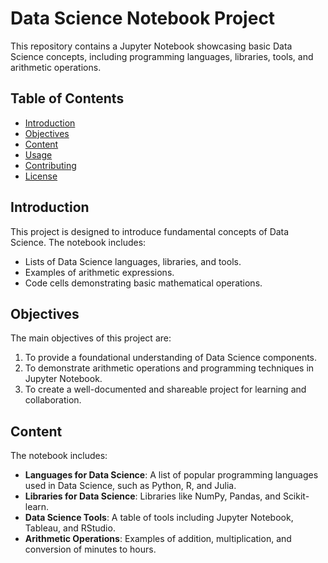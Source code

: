 # Data Science Notebook Project

This repository contains a Jupyter Notebook showcasing basic Data Science concepts, including programming languages, libraries, tools, and arithmetic operations.

## Table of Contents
- [Introduction](#introduction)
- [Objectives](#objectives)
- [Content](#content)
- [Usage](#usage)
- [Contributing](#contributing)
- [License](#license)

## Introduction

This project is designed to introduce fundamental concepts of Data Science. The notebook includes:
- Lists of Data Science languages, libraries, and tools.
- Examples of arithmetic expressions.
- Code cells demonstrating basic mathematical operations.

## Objectives

The main objectives of this project are:
1. To provide a foundational understanding of Data Science components.
2. To demonstrate arithmetic operations and programming techniques in Jupyter Notebook.
3. To create a well-documented and shareable project for learning and collaboration.

## Content

The notebook includes:
- **Languages for Data Science**: A list of popular programming languages used in Data Science, such as Python, R, and Julia.
- **Libraries for Data Science**: Libraries like NumPy, Pandas, and Scikit-learn.
- **Data Science Tools**: A table of tools including Jupyter Notebook, Tableau, and RStudio.
- **Arithmetic Operations**: Examples of addition, multiplication, and conversion of minutes to hours.

